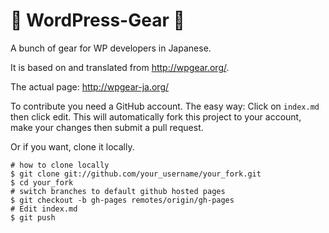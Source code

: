 :wrench: WordPress-Gear :wrench:
==============

A bunch of gear for WP developers in Japanese.

It is based on and translated from http://wpgear.org/.

The actual page:  http://wpgear-ja.org/

To contribute you need a GitHub account.
The easy way: Click on `index.md` then click edit. This will automatically fork this project to your account, make your changes then submit a pull request.

Or if you want, clone it locally. 

    # how to clone locally
    $ git clone git://github.com/your_username/your_fork.git
    $ cd your_fork
    # switch branches to default github hosted pages
    $ git checkout -b gh-pages remotes/origin/gh-pages
    # Edit index.md 
    $ git push
